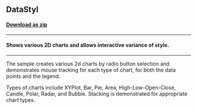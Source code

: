 ## DataStyl
#### [Download as zip](https://minhaskamal.github.io/DownGit/#/home?url=https://github.com/GrapeCity/ComponentOne-WinForms-Samples/tree/master/NetFramework\Charts\VB\DataStyl)
____
#### Shows various 2D charts and allows interactive variance of style.
____
The sample creates various 2d charts by radio button selection and demonstrates mouse tracking for each type of chart, for both the data points and the legend. 

Types of charts include XYPlot, Bar, Pie, Area, High-Low-Open-Close, Candle, Polar, Radar, and Bubble.  Stacking is demonstrated for appropriate chart types. 